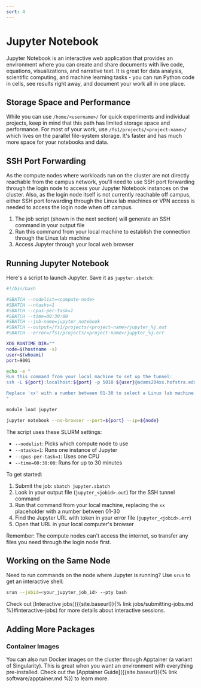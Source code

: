 ```yaml
---
sort: 4
---
```


# Jupyter Notebook

Jupyter Notebook is an interactive web application that provides an environment where you can create and share documents with live code, equations, visualizations, and narrative text. It is great for data analysis, scientific computing, and machine learning tasks - you can run Python code in cells, see results right away, and document your work all in one place.

## Storage Space and Performance

While you can use `/home/<username>/` for quick experiments and individual projects, keep in mind that this path has limited storage space and performance. For most of your work, use `/fs1/projects/<project-name>/` which lives on the parallel file-system storage. It's faster and has much more space for your notebooks and data.

## SSH Port Forwarding

As the compute nodes where workloads run on the cluster are not directly reachable from the campus network, you'll need to use SSH port forwarding through the login node to access your Jupyter Notebook instances on the cluster. Also, as the login node itself is not currently reachable off campus, either SSH port forwarding through the Linux lab machines or VPN access is needed to access the login node when off campus.

1. The job script (shown in the next section) will generate an SSH command in your output file
2. Run this command from your local machine to establish the connection through the Linux lab machine
3. Access Jupyter through your local web browser

## Running Jupyter Notebook

Here's a script to launch Jupyter. Save it as `jupyter.sbatch`:

```bash
#!/bin/bash

#SBATCH --nodelist=<compute-node>
#SBATCH --ntasks=1
#SBATCH --cpus-per-task=1
#SBATCH --time=00:30:00
#SBATCH --job-name=jupyter_notebook
#SBATCH --output=/fs1/projects/<project-name>/jupyter_%j.out
#SBATCH --error=/fs1/projects/<project-name>/jupyter_%j.err

XDG_RUNTIME_DIR=""
node=$(hostname -s)
user=$(whoami)
port=9001

echo -e "
Run this command from your local machine to set up the tunnel:
ssh -L ${port}:localhost:${port} -p 5010 ${user}@adams204xx.hofstra.edu ssh -L ${port}:${node}:${port} ${user}@<login-node>

Replace 'xx' with a number between 01-30 to select a Linux lab machine.
"

module load jupyter

jupyter notebook --no-browser --port=${port} --ip=${node}
```

The script uses these SLURM settings:
- `--nodelist`: Picks which compute node to use
- `--ntasks=1`: Runs one instance of Jupyter
- `--cpus-per-task=1`: Uses one CPU
- `--time=00:30:00`: Runs for up to 30 minutes

To get started:
1. Submit the job: `sbatch jupyter.sbatch`
2. Look in your output file (`jupyter_<jobid>.out`) for the SSH tunnel command
3. Run that command from your local machine, replacing the `xx` placeholder with a number between 01-30
4. Find the Jupyter URL with token in your error file (`jupyter_<jobid>.err`)
5. Open that URL in your local computer's browser

Remember: The compute nodes can't access the internet, so transfer any files you need through the login node first.

## Working on the Same Node

Need to run commands on the node where Jupyter is running? Use `srun` to get an interactive shell:

```bash
srun --jobid=<your_jupyter_job_id> --pty bash
```

Check out [Interactive jobs]({{site.baseurl}}{% link jobs/submitting-jobs.md %}#interactive-jobs) for more details about interactive sessions.

## Adding More Packages

### Container Images
You can also run Docker images on the cluster through Apptainer (a variant of Singularity). This is great when you want an environment with everything pre-installed. Check out the [Apptainer Guide]({{site.baseurl}}{% link software/apptainer.md %}) to learn more.
